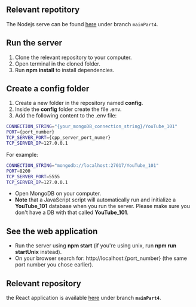 ## Relevant repotitory
 The Nodejs serve can be found [here](https://github.com/maayanzahavi/WebPart2.git) under branch `mainPart4`.

## Run the server
1. Clone the relevant repository to your computer.
2. Open terminal in the cloned folder.
3. Run __npm install__ to install dependencies.

## Create a config folder
1. Create a new folder in the repository named __config__.
2. Inside the __config__ folder create the file .env.
3. Add the following content to the .env file:
  ```bash
  CONNECTION_STRING="{your_mongoDB_connection_string}/YouTube_101"
  PORT={port_number}
  TCP_SERVER_PORT={cpp_server_port_numer}
  TCP_SERVER_IP=127.0.0.1
  ```
  For example:
  ```bash
  CONNECTION_STRING="mongodb://localhost:27017/YouTube_101"
  PORT=8200
  TCP_SERVER_PORT=5555
  TCP_SERVER_IP=127.0.0.1
  ```

* Open MongoDB on your computer.
* __Note__ that a JavaScript script will automatically run and initialize a __YouTube_101__ database when you run the server. Please make sure you don't have a DB with that called __YouTube_101__.

## See the web application
* Run the server using __npm start__ (if you're using unix, run __npm run startUnix__ instead).
* On your browser search for: http://localhost:{port_number} (the same port number you chose earlier).
## Relevant repository
the React application is available [here](https://github.com/maayanzahavi/WebPart2-React.git) under branch __`mainPart4`__.
